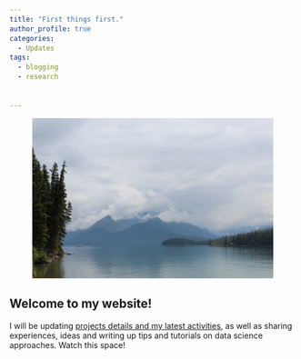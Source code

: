 ```yaml
---
title: "First things first."
author_profile: true
categories:
  - Updates
tags:
  - blogging
  - research


---
```


<figure>

<a href = "/assets/images/headers/header.jpg"> <img src = "/assets/images/headers/header.jpg"> </a>

</figure>

## Welcome to my website!

I will be updating [projects details and my latest activities](/research/), as well as sharing experiences, ideas and writing up tips and tutorials on data science approaches. Watch this space!
